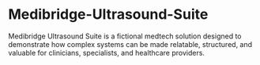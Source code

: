 # Medibridge-Ultrasound-Suite
Medibridge Ultrasound Suite is a fictional medtech solution designed to demonstrate how complex systems can be made relatable, structured, and valuable for clinicians, specialists, and healthcare providers.
